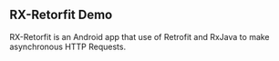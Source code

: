 RX-Retorfit Demo
-----------------
RX-Retorfit is an Android app that use of Retrofit and RxJava to make asynchronous HTTP Requests.
